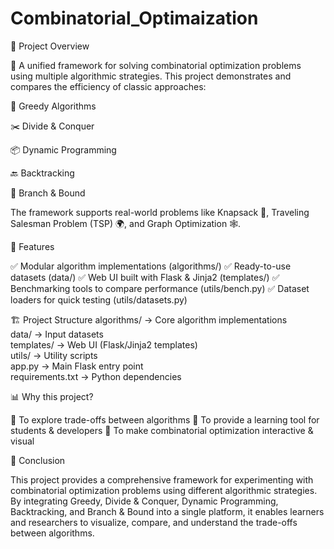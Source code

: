 # Combinatorial_Optimaization

📌 Project Overview

🚀 A unified framework for solving combinatorial optimization problems using multiple algorithmic strategies.
This project demonstrates and compares the efficiency of classic approaches:

🔄 Greedy Algorithms

✂️ Divide & Conquer

📦 Dynamic Programming

🔙 Backtracking

🌳 Branch & Bound

The framework supports real-world problems like Knapsack 🎒, Traveling Salesman Problem (TSP) 🌍, and Graph Optimization 🕸️.

🎯 Features

✅ Modular algorithm implementations (algorithms/)
✅ Ready-to-use datasets (data/)
✅ Web UI built with Flask & Jinja2 (templates/)
✅ Benchmarking tools to compare performance (utils/bench.py)
✅ Dataset loaders for quick testing (utils/datasets.py)

🏗️ Project Structure
algorithms/      → Core algorithm implementations  
data/            → Input datasets  
templates/       → Web UI (Flask/Jinja2 templates)  
utils/           → Utility scripts  
app.py           → Main Flask entry point  
requirements.txt → Python dependencies  

📊 Why this project?

🔹 To explore trade-offs between algorithms
🔹 To provide a learning tool for students & developers
🔹 To make combinatorial optimization interactive & visual

🏁 Conclusion

This project provides a comprehensive framework for experimenting with combinatorial optimization problems using different algorithmic strategies. By integrating Greedy, Divide & Conquer, Dynamic Programming, Backtracking, and Branch & Bound into a single platform, it enables learners and researchers to visualize, compare, and understand the trade-offs between algorithms.
